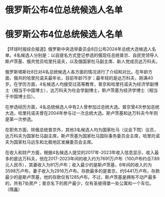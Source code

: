 # 俄罗斯公布4位总统候选人名单

# 俄罗斯公布4位总统候选人名单

【环球时报综合报道】俄罗斯中央选举委员会8日公布2024年总统大选候选人名单。4名候选人分别是：以自提名方式登记参选的俄现任总统普京、自民党领导人斯卢茨基、俄共党员哈里托诺夫，以及俄国家杜马副主席、新人党成员达万科夫。

俄罗斯塔斯社8日对4名总统候选人各方面的情况进行了介绍和对比。在年龄方面，俄共的哈里托诺夫最年长，目前年龄75岁；最年轻的是达万科夫，刚满40岁。在学历方面，4名候选人均接受过高等教育，普京和哈里托诺夫为经济学副博士（相当于中国博士），达万科夫为社会学副博士，斯卢茨基为经济学博士（相当于中国博士后）。

在参选经历方面，4名总统候选人中有2人曾参加过总统大选。普京曾4次参加总统大选，哈里托诺夫曾在2004年参与过一次总统大选。斯卢茨基和达万科夫今年则是第一次参选。

在职务方面，除俄总统普京外，其他3名候选人均为国家杜马（议会下院）议员，达万科夫为国家杜马副主席，斯卢茨基为国家杜马国际事务委员会主席，哈里托诺夫为国家杜马远东和北极地区发展委员会主席。

在收入和财产方面，根据4名候选人提交的2017年-2023年收入信息显示，收入最多的是达万科夫，他在2017-2023年间的收入约为7691万卢布（100卢布约合7.89元人民币），其妻收入为81万卢布；收入最少的是斯卢茨基，6年间的收入约为3598万卢布，妻子收入为2916万卢布。存款最多的是普京，约5441万卢布，存款最少的是斯卢茨基，他的存款仅有1285卢布。不过，斯卢茨基是拥有不动产最多的，共有7处房产；普京名下的房产最少，仅有圣彼得堡一处公寓和一个车位。（隋鑫）

